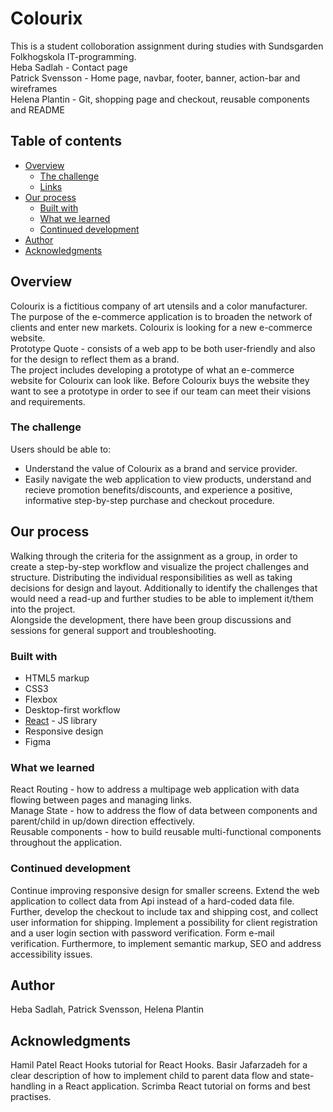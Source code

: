 # Colourix

This is a student colloboration assignment during studies with Sundsgarden Folkhogskola IT-programming.<br>
Heba Sadlah - Contact page<br>
Patrick Svensson - Home page, navbar, footer, banner, action-bar and wireframes<br>
Helena Plantin - Git, shopping page and checkout, reusable components and README

## Table of contents

-   [Overview](#overview)
    -   [The challenge](#the-challenge)
    -   [Links](#links)
-   [Our process](#my-process)
    -   [Built with](#built-with)
    -   [What we learned](#what-i-learned)
    -   [Continued development](#continued-development)
-   [Author](#author)
-   [Acknowledgments](#acknowledgments)

## Overview

Colourix is a fictitious company of art utensils and a color manufacturer.
The purpose of the e-commerce application is to broaden the network of clients and enter new markets. Colourix is looking for a new e-commerce website. <br>
Prototype Quote - consists of a web app to be both user-friendly and also for the design to reflect them as a brand.<br>
The project includes developing a prototype of what an e-commerce website for Colourix can look like. Before Colourix buys the website they want to see a prototype in order to see if our team can meet their visions and requirements.

### The challenge

Users should be able to:

-   Understand the value of Colourix as a brand and service provider.
-   Easily navigate the web application to view products, understand and recieve promotion benefits/discounts,
    and experience a positive, informative step-by-step purchase and checkout procedure.

## Our process

Walking through the criteria for the assignment as a group, in order to create a step-by-step workflow and visualize the project challenges and structure. Distributing the individual responsibilities as well as taking decisions for design and layout. Additionally to identify the challenges that would need a read-up and further studies to be able to implement it/them into the project.<br>
Alongside the development, there have been group discussions and sessions for general support and troubleshooting.

### Built with

-   HTML5 markup
-   CSS3
-   Flexbox
-   Desktop-first workflow
-   [React](https://reactjs.org/) - JS library
-   Responsive design
-   Figma

### What we learned

React Routing - how to address a multipage web application with data flowing between pages and managing links.<br>
Manage State - how to address the flow of data between components and parent/child in up/down direction effectively.<br>
Reusable components - how to build reusable multi-functional components throughout the application.

### Continued development

Continue improving responsive design for smaller screens.
Extend the web application to collect data from Api instead of a hard-coded data file. Further, develop the checkout to include tax and shipping cost, and collect user information for shipping. Implement a possibility for client registration and a user login section with password verification. Form e-mail verification. Furthermore, to implement semantic markup, SEO and address accessibility issues.

## Author

Heba Sadlah, Patrick Svensson, Helena Plantin

## Acknowledgments

Hamil Patel React Hooks tutorial for React Hooks. Basir Jafarzadeh for a clear description of how to implement child to parent data flow and state-handling in a React application. Scrimba React tutorial on forms and best practises.
